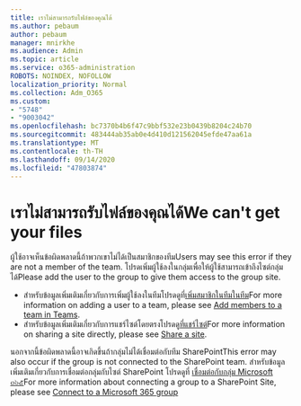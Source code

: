 ```yaml
---
title: เราไม่สามารถรับไฟล์ของคุณได้
ms.author: pebaum
author: pebaum
manager: mnirkhe
ms.audience: Admin
ms.topic: article
ms.service: o365-administration
ROBOTS: NOINDEX, NOFOLLOW
localization_priority: Normal
ms.collection: Adm_O365
ms.custom:
- "5748"
- "9003042"
ms.openlocfilehash: bc7370b4b6f47c9bbf532e23b0439b8204c24b70
ms.sourcegitcommit: 483444ab35ab0e4d410d121562045efde47aa61a
ms.translationtype: MT
ms.contentlocale: th-TH
ms.lasthandoff: 09/14/2020
ms.locfileid: "47803874"
---
```

# <a name="we-cant-get-your-files"></a><span data-ttu-id="fd076-102">เราไม่สามารถรับไฟล์ของคุณได้</span><span class="sxs-lookup"><span data-stu-id="fd076-102">We can't get your files</span></span>

<span data-ttu-id="fd076-103">ผู้ใช้อาจเห็นข้อผิดพลาดนี้ถ้าพวกเขาไม่ได้เป็นสมาชิกของทีม</span><span class="sxs-lookup"><span data-stu-id="fd076-103">Users may see this error if they are not a member of the team.</span></span> <span data-ttu-id="fd076-104">โปรดเพิ่มผู้ใช้ลงในกลุ่มเพื่อให้ผู้ใช้สามารถเข้าถึงไซต์กลุ่มได้</span><span class="sxs-lookup"><span data-stu-id="fd076-104">Please add the user to the group to give them access to the group site.</span></span>

- <span data-ttu-id="fd076-105">สำหรับข้อมูลเพิ่มเติมเกี่ยวกับการเพิ่มผู้ใช้ลงในทีมโปรดดูที่[เพิ่มสมาชิกในทีมในทีม](https://support.office.com/article/add-people-to-a-team-aff2249d-b456-4bc3-81e7-52327b6b38e9)</span><span class="sxs-lookup"><span data-stu-id="fd076-105">For more information on adding a user to a team, please see [Add members to a team in Teams](https://support.office.com/article/add-people-to-a-team-aff2249d-b456-4bc3-81e7-52327b6b38e9).</span></span>
- <span data-ttu-id="fd076-106">สำหรับข้อมูลเพิ่มเติมเกี่ยวกับการแชร์ไซต์โดยตรงโปรดดู[ที่แชร์ไซต์](https://support.office.com/article/Share-a-site-958771A8-D041-4EB8-B51C-AFEA2EAE3658)</span><span class="sxs-lookup"><span data-stu-id="fd076-106">For more information on sharing a site directly, please see [Share a site](https://support.office.com/article/Share-a-site-958771A8-D041-4EB8-B51C-AFEA2EAE3658).</span></span>

<span data-ttu-id="fd076-107">นอกจากนี้ข้อผิดพลาดนี้อาจเกิดขึ้นถ้ากลุ่มไม่ได้เชื่อมต่อกับทีม SharePoint</span><span class="sxs-lookup"><span data-stu-id="fd076-107">This error may also occur if the group is not connected to the SharePoint team.</span></span> <span data-ttu-id="fd076-108">สำหรับข้อมูลเพิ่มเติมเกี่ยวกับการเชื่อมต่อกลุ่มกับไซต์ SharePoint โปรดดูที่ [เชื่อมต่อกับกลุ่ม Microsoft ๓๖๕](https://docs.microsoft.com/sharepoint/dev/transform/modernize-connect-to-office365-group)</span><span class="sxs-lookup"><span data-stu-id="fd076-108">For more information about connecting a group to a SharePoint Site, please see [Connect to a Microsoft 365 group](https://docs.microsoft.com/sharepoint/dev/transform/modernize-connect-to-office365-group)</span></span>